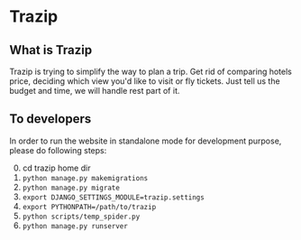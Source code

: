 # Trazip

## What is Trazip
Trazip is trying to simplify the way to plan a trip. Get rid of comparing hotels price, deciding which view you'd like to visit or fly tickets. Just tell us the budget and time, we will handle rest part of it.

## To developers
In order to run the website in standalone mode for development purpose, please do following steps:

0. cd trazip home dir
1. `python manage.py makemigrations`
2. `python manage.py migrate`
3. `export DJANGO_SETTINGS_MODULE=trazip.settings`
4. `export PYTHONPATH=/path/to/trazip`
5. `python scripts/temp_spider.py`
6. `python manage.py runserver`
